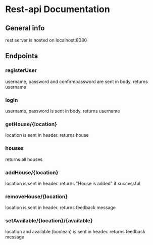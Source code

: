 # Rest-api Documentation

## General info

rest server is hosted on localhost:8080

## Endpoints

### registerUser

username, password and confirmpassword are sent in body.
returns username

### logIn

username, password is sent in body.
returns username

### getHouse/{location}

location is sent in header.
returns house

### houses

returns all houses

### addHouse/{location}

location is sent in header.
returns "House is added" if successful

### removeHouse/{location}

location is sent in header.
returns feedback message

### setAvailable/{location}/{available}

location and available (boolean) is sent in header.
returns feedback message
